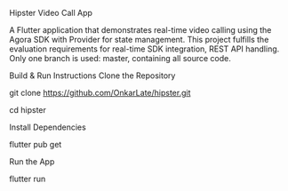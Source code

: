 Hipster Video Call App

A Flutter application that demonstrates real-time video calling using the Agora SDK with Provider for state management.
This project fulfills the evaluation requirements for real-time SDK integration, REST API handling.
Only one branch is used: master, containing all source code.

Build & Run Instructions
Clone the Repository

git clone https://github.com/OnkarLate/hipster.git

cd hipster

Install Dependencies

flutter pub get

Run the App

flutter run
